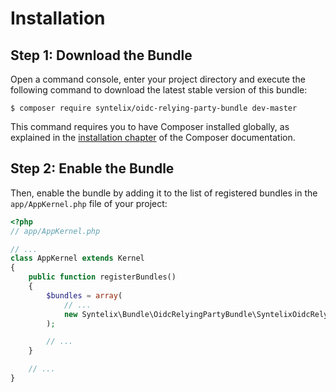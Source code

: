 # Installation

## Step 1: Download the Bundle

Open a command console, enter your project directory and execute the
following command to download the latest stable version of this bundle:

```console
$ composer require syntelix/oidc-relying-party-bundle dev-master
```

This command requires you to have Composer installed globally, as explained
in the [installation chapter](https://getcomposer.org/doc/00-intro.md)
of the Composer documentation.

## Step 2: Enable the Bundle

Then, enable the bundle by adding it to the list of registered bundles
in the `app/AppKernel.php` file of your project:

```php
<?php
// app/AppKernel.php

// ...
class AppKernel extends Kernel
{
    public function registerBundles()
    {
        $bundles = array(
            // ...
            new Syntelix\Bundle\OidcRelyingPartyBundle\SyntelixOidcRelyingPartyBundle(),
        );

        // ...
    }

    // ...
}
```